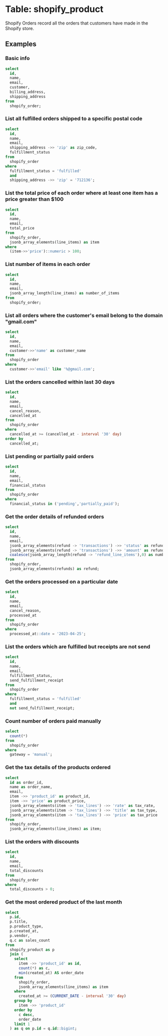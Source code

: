 # Table: shopify_product

Shopify Orders record all the orders that customers have made in the Shopify store.

## Examples

### Basic info

```sql
select
  id,
  name,
  email,
  customer,
  billing_address,
  shipping_address
from
  shopify_order;
```

### List all fulfilled orders shipped to a specific postal code

```sql
select
  id,
  name,
  email,
  shipping_address ->> 'zip' as zip_code,
  fulfillment_status
from
  shopify_order
where
  fulfillment_status = 'fulfilled'
  and
  shipping_address ->> 'zip' = '712136';
```

### List the total price of each order where at least one item has a price greater than $100

```sql
select
  id,
  name,
  email,
  total_price
from
  shopify_order,
  jsonb_array_elements(line_items) as item
where
  (item->>'price')::numeric > 100;
```

### List number of items in each order

```sql
select
  id,
  name,
  email,
  jsonb_array_length(line_items) as number_of_items
from
  shopify_order;
```

### List all orders where the customer's email belong to the domain "gmail.com"

```sql
select
  id,
  name,
  email,
  customer->>'name' as customer_name
from
  shopify_order
where
  customer->>'email' like '%@gmail.com';
```

### List the orders cancelled within last 30 days

```sql
select
  id,
  name,
  email,
  cancel_reason,
  cancelled_at
from
  shopify_order
where
  cancelled_at >= (cancelled_at - interval '30' day)
order by
  cancelled_at;
```

### List pending or partially paid orders

```sql
select
  id,
  name,
  email,
  financial_status
from
  shopify_order
where
  financial_status in ('pending','partially_paid');
```

### Get the order details of refunded orders

```sql
select
  id,
  name,
  email,
  jsonb_array_elements(refund -> 'transactions') ->> 'status' as refund_status,
  jsonb_array_elements(refund -> 'transactions') ->> 'amount' as refund_amount,
  coalesce(jsonb_array_length(refund -> 'refund_line_items'),0) as number_of_products_refunded
from
  shopify_order,
  jsonb_array_elements(refunds) as refund;
```

### Get the orders processed on a particular date

```sql
select
  id,
  name,
  email,
  cancel_reason,
  processed_at
from
  shopify_order
where
  processed_at::date = '2023-04-25';
```

### List the orders which are fulfilled but receipts are not send

```sql
select
  id,
  name,
  email,
  fulfillment_status,
  send_fulfillment_receipt
from
  shopify_order
where
  fulfillment_status = 'fulfilled'
  and
  not send_fulfillment_receipt;
```

### Count number of orders paid manually

```sql
select
  count(*)
from
  shopify_order
where
  gateway = 'manual';
```

### Get the tax details of the products ordered

```sql
select
  id as order_id,
  name as order_name,
  email,
  item ->> 'product_id' as product_id,
  item ->> 'price' as product_price,
  jsonb_array_elements(item -> 'tax_lines') ->> 'rate' as tax_rate,
  jsonb_array_elements(item -> 'tax_lines') ->> 'title' as tax_type,
  jsonb_array_elements(item -> 'tax_lines') ->> 'price' as tax_price
from
  shopify_order,
  jsonb_array_elements(line_items) as item;
```

### List the orders with discounts

```sql
select
  id,
  name,
  email,
  total_discounts
from
  shopify_order
where
  total_discounts > 0;
```

### Get the most ordered product of the last month

```sql
select
  p.id,
  p.title,
  p.product_type,
  p.created_at,
  p.vendor,
  q.c as sales_count
from
  shopify_product as p
  join (
    select
      item ->> 'product_id' as id,
      count(*) as c,
      min(created_at) AS order_date
    from
      shopify_order,
      jsonb_array_elements(line_items) as item
    where 
      created_at >= (CURRENT_DATE - interval '30' day)
    group by
      item ->> 'product_id'
    order by
      c desc,
      order_date
    limit 1
  ) as q on p.id = q.id::bigint;
```